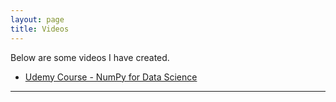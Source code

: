 ```yaml
---
layout: page
title: Videos
---
```


<p class="message">
  Below are some videos I have created.
</p>

<ul>
    <!-- <li>
        <a href="https://www.youtube.com/@jarusve" target="_blank">
        Youtube Channel - Jarusve
        </a>
    </li> -->
    <li>
        <a href="https://www.udemy.com/course/numpyfords/" target="_blank">
        Udemy Course - NumPy for Data Science
        </a>
    </li>
</ul>

------------------------------------------------
